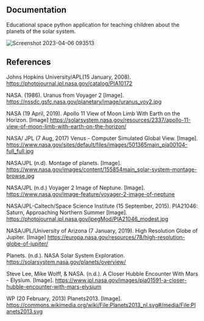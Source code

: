 ## Documentation

Educational space python application for  teaching children about the planets of the solar system.

![Screenshot 2023-04-06 093513](https://user-images.githubusercontent.com/110789514/230394398-a65903a4-1a90-458c-83aa-720484716d10.png)

## References

Johns Hopkins University/APL(15 January, 2008). https://photojournal.jpl.nasa.gov/catalog/PIA10172

NASA. (1986). Uranus from Voyager 2 [Image]. https://nssdc.gsfc.nasa.gov/planetary/image/uranus_voy2.jpg

NASA (19 April, 2019). Apollo 11 View of Moon Limb With Earth on the Horizon. [Image] https://solarsystem.nasa.gov/resources/2337/apollo-11-view-of-moon-limb-with-earth-on-the-horizon/

NASA/ JPL (7 Aug, 2017) Venus - Computer Simulated Global View. [Image]. https://www.nasa.gov/sites/default/files/images/501365main_pia00104-full_full.jpg

NASA/JPL (n.d). Montage of planets. [Image]. https://www.nasa.gov/images/content/155854main_solar-system-montage-browse.jpg

NASA/JPL (n.d.) Voyager 2 Image of Neptune. [Image]. https://www.nasa.gov/image-feature/voyager-2-image-of-neptune

NASA/JPL-Caltech/Space Science Institute (15 September, 2015). PIA21046: Saturn, Approaching Northern Summer [Image]. https://photojournal.jpl.nasa.gov/jpegMod/PIA21046_modest.jpg

NASA/JPL/University of Arizona (7 January, 2019). High Resolution Globe of Jupiter. [Image] https://europa.nasa.gov/resources/78/high-resolution-globe-of-jupiter/

Planets. (n.d.). NASA Solar System Exploration. https://solarsystem.nasa.gov/planets/overview/

Steve Lee, Mike Wolff, & NASA. (n.d.). A Closer Hubble Encounter With Mars - Elysium. [Image].  https://www.jpl.nasa.gov/images/pia01591-a-closer-hubble-encounter-with-mars-elysium

WP (20 February, 2013) Planets2013. [Image]. https://commons.wikimedia.org/wiki/File:Planets2013_nl.svg#/media/File:Planets2013.svg
